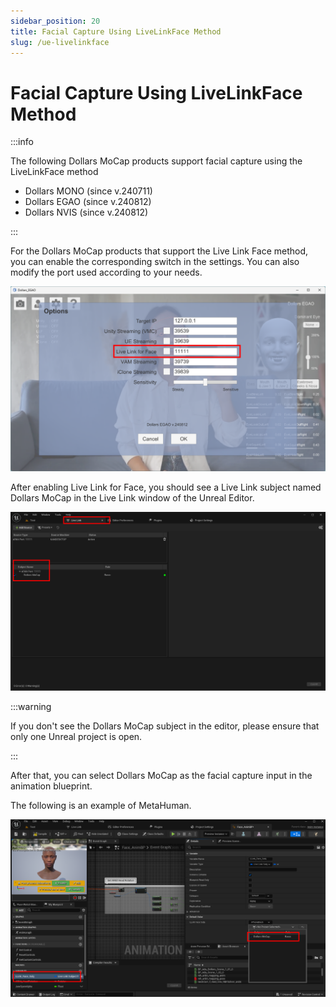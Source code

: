 ```yaml
---
sidebar_position: 20
title: Facial Capture Using LiveLinkFace Method
slug: /ue-livelinkface
---
```


# Facial Capture Using LiveLinkFace Method
:::info

The following Dollars MoCap products support facial capture using the LiveLinkFace method

- Dollars MONO (since v.240711)
- Dollars EGAO (since v.240812)
- Dollars NVIS (since v.240812)

:::

For the Dollars MoCap products that support the Live Link Face method, you can enable the corresponding switch in the settings. You can also modify the port used according to your needs.

![](../../img/2024_08_13_18_50_08-Dollars_EGAO.png)

After enabling Live Link for Face, you should see a Live Link subject named Dollars MoCap in the Live Link window of the Unreal Editor.

![](../../img/2024_08_13_18_55_36.png)

:::warning

If you don't see the Dollars MoCap subject in the editor, please ensure that only one Unreal project is open.

:::

After that, you can select Dollars MoCap as the facial capture input in the animation blueprint.

The following is an example of MetaHuman.

![](../../img/2024_08_13_18_56_11.png)
